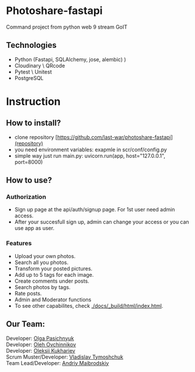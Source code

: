 # Photoshare-fastapi

Command project from python web 9 stream GoIT

## Technologies
* Python (Fastapi, SQLAlchemy, jose, alembic) )
* Cloudinary \ QRcode
* Pytest \ Unitest
* PostgreSQL

# Instruction
  
## How to install?
* clone repository [https://github.com/last-war/photoshare-fastapi](repository)
* you need environment variables: exapmle in scr/conf/config.py
* simple way just run main.py: uvicorn.run(app, host="127.0.0.1", port=8000)
 

## How to use?
### Authorization

* Sign up page at the api/auth/signup page. For 1st user need admin access.
* After your succesfull sign up, admin can change your access or you can use app as user.

### Features

* Upload your own photos.
* Search all you photos.
* Transform your posted pictures.
* Add up to 5 tags for each image.
* Create comments under posts.
* Search photos by tags.
* Rate posts.
* Admin and Moderator functions
* To see other capabilites, check [./docs/_build/html/index.html](link).

## Our Team:
Developer: [Olga Pasichnyuk](https://github.com/olgapasichnyuk)  
Developer: [Oleh Ovchinnikov](https://github.com/xoka-pro)  
Developer: [Oleksii Kukhariev](https://github.com/flatline-code)  
Scrum Muster/Developer: [Vladislav Tymoshchuk](https://github.com/TimVladislav13010)  
Team Lead/Developer: [Andriy Maibrodskiy](https://github.com/last-war)
